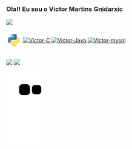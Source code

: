 ### Ola!! Eu sou o Victor Martins Gnidarxic

<div>
  <a href="https://github.com/VictorGni">
  <img height="200em" src="https://github-readme-stats.vercel.app/api?username=VictorGni&show_icons=true&theme=tokyonight&include_all_commits=true&count_private=true"/>
</div>
  
  

<div style="display: inline_block"><br>
  <img align="center" alt="Victor-Python" height="40" width="40" src="https://raw.githubusercontent.com/devicons/devicon/master/icons/python/python-original.svg"/>
  <img align="center" alt="Victor-C" height="40" width="40"  src="https://cdn.jsdelivr.net/gh/devicons/devicon/icons/c/c-line.svg"/>
  <img align="center" alt="Victor-Java" height="40" width="40" src= "https://cdn.jsdelivr.net/gh/devicons/devicon/icons/java/java-original.svg" />
  <img align="center" alt="Victor-mysql" height="40" width="40" src="https://cdn.jsdelivr.net/gh/devicons/devicon/icons/mysql/mysql-original-wordmark.svg" />                       
</div>

  ##
  
  <div> 
  <a href = "mailto:victormartins7770@gmail.com"><img src="https://img.shields.io/badge/-Gmail-%23333?style=for-the-badge&logo=gmail&logoColor=red" target="_blank"></a>
  <a href="https://www.linkedin.com/in/victormartinsgni/" target="_blank"><img src="https://img.shields.io/badge/-LinkedIn-%230077B5?style=for-the-badge&logo=linkedin&logoColor=white" target="_blank"></a> 
 
  ![Snake animation](https://github.com/VictorGni/VictorGni/blob/output/github-contribution-grid-snake.svg)
 
</div>

